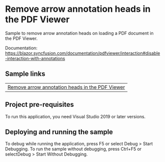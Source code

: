 # Remove arrow annotation heads in the PDF Viewer
Sample to remove arrow annotation heads on loading a PDF document in the PDF Viewer.

Documentation: https://blazor.syncfusion.com/documentation/pdfviewer/interaction#disable-interaction-with-annotations

## Sample links
<table>
 <tr>
  <td><a href="Annotations/Shapes/Remove arrow annotation heads">Remove arrow annotation heads in the PDF Viewer</a></td>
 </tr>                              
</table>

## Project pre-requisites
To run this application, you need Visual Studio 2019 or later versions.

## Deploying and running the sample
To debug while running the application, press F5 or select Debug > Start Debugging. To run the sample without debugging, press Ctrl+F5 or selectDebug > Start Without Debugging.